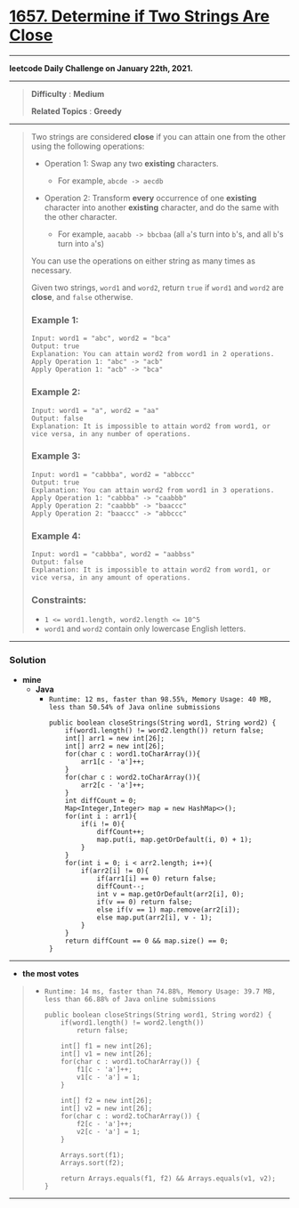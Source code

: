 # [1657. Determine if Two Strings Are Close](https://leetcode.com/problems/determine-if-two-strings-are-close/)

---

**leetcode Daily Challenge on January 22th, 2021.**

---

> **Difficulty** : **Medium**
>
> **Related Topics** : **Greedy**

---

> Two strings are considered **close** if you can attain one from the other using the following operations:
> * Operation 1: Swap any two **existing** characters.
>   * For example, `abcde -> aecdb`
>
> * Operation 2: Transform **every** occurrence of one **existing** character into another **existing** character, and do the same with the other character.
>   * For example, `aacabb -> bbcbaa` (all `a`'s turn into `b`'s, and all `b`'s turn into `a`'s)
>
>
> You can use the operations on either string as many times as necessary.
>
> Given two strings, `word1` and `word2`, return `true` if `word1` and `word2` are **close**, and `false` otherwise.
>
>
>
> ### Example 1:
> ```
> Input: word1 = "abc", word2 = "bca"
> Output: true
> Explanation: You can attain word2 from word1 in 2 operations.
> Apply Operation 1: "abc" -> "acb"
> Apply Operation 1: "acb" -> "bca"
> ```
>
> ### Example 2:
> ```
> Input: word1 = "a", word2 = "aa"
> Output: false
> Explanation: It is impossible to attain word2 from word1, or vice versa, in any number of operations.
> ```
>
> ### Example 3:
> ```
> Input: word1 = "cabbba", word2 = "abbccc"
> Output: true
> Explanation: You can attain word2 from word1 in 3 operations.
> Apply Operation 1: "cabbba" -> "caabbb"
> Apply Operation 2: "caabbb" -> "baaccc"
> Apply Operation 2: "baaccc" -> "abbccc"
> ```
>
> ### Example 4:
> ```
> Input: word1 = "cabbba", word2 = "aabbss"
> Output: false
> Explanation: It is impossible to attain word2 from word1, or vice versa, in any amount of operations.
> ```
>
> ### Constraints:
> * `1 <= word1.length, word2.length <= 10^5`
> * `word1` and `word2` contain only lowercase English letters.

---


### Solution
* **mine**
  * **Java**
    * `Runtime: 12 ms, faster than 98.55%, Memory Usage: 40 MB, less than 50.54% of Java online submissions`
      ```
      public boolean closeStrings(String word1, String word2) {
          if(word1.length() != word2.length()) return false;
          int[] arr1 = new int[26];
          int[] arr2 = new int[26];
          for(char c : word1.toCharArray()){
              arr1[c - 'a']++;
          }
          for(char c : word2.toCharArray()){
              arr2[c - 'a']++;
          }
          int diffCount = 0;
          Map<Integer,Integer> map = new HashMap<>();
          for(int i : arr1){
              if(i != 0){
                  diffCount++;
                  map.put(i, map.getOrDefault(i, 0) + 1);
              }
          }
          for(int i = 0; i < arr2.length; i++){
              if(arr2[i] != 0){
                  if(arr1[i] == 0) return false;
                  diffCount--;
                  int v = map.getOrDefault(arr2[i], 0);
                  if(v == 0) return false;
                  else if(v == 1) map.remove(arr2[i]);
                  else map.put(arr2[i], v - 1);
              }
          }
          return diffCount == 0 && map.size() == 0;
      }
      ```

---


* **the most votes**
>  * `Runtime: 14 ms, faster than 74.88%, Memory Usage: 39.7 MB, less than 66.88% of Java online submissions`
>    ```
>    public boolean closeStrings(String word1, String word2) {
>        if(word1.length() != word2.length())
>            return false;
>
>        int[] f1 = new int[26];
>        int[] v1 = new int[26];
>        for(char c : word1.toCharArray()) {
>            f1[c - 'a']++;
>            v1[c - 'a'] = 1;
>        }
>
>        int[] f2 = new int[26];
>        int[] v2 = new int[26];
>        for(char c : word2.toCharArray()) {
>            f2[c - 'a']++;
>            v2[c - 'a'] = 1;
>        }
>
>        Arrays.sort(f1);
>        Arrays.sort(f2);
>
>        return Arrays.equals(f1, f2) && Arrays.equals(v1, v2);
>    }
>    ```

---

